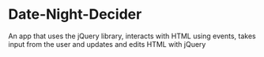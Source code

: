 # Date-Night-Decider
An app that uses the jQuery library, interacts with HTML using events, takes input from the user and updates and edits HTML with jQuery
